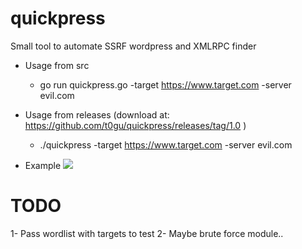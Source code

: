 # quickpress
Small tool to automate SSRF wordpress and XMLRPC finder




* Usage from src
  * go run quickpress.go -target https://www.target.com -server evil.com
* Usage from releases (download at: https://github.com/t0gu/quickpress/releases/tag/1.0 )
  * ./quickpress -target https://www.target.com -server evil.com
  
* Example
  ![](https://github.com/t0gu/quickpress/blob/master/qf.gif)


# TODO
1- Pass wordlist with targets to test
2- Maybe brute force module.. 

